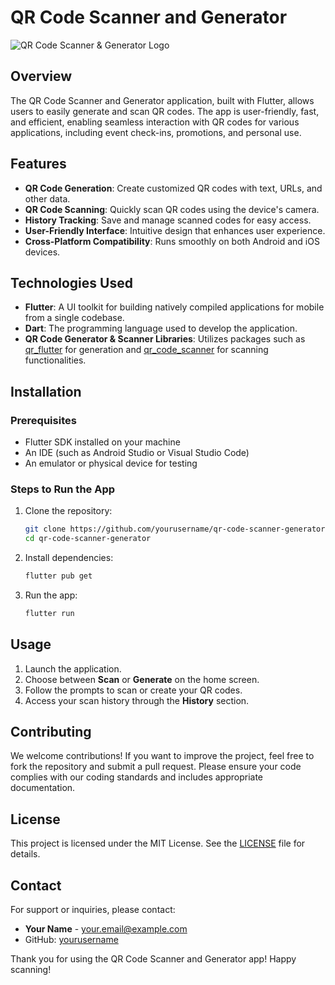 # QR Code Scanner and Generator

![QR Code Scanner & Generator Logo](assets/logo.png)

## Overview

The QR Code Scanner and Generator application, built with Flutter, allows users to easily generate and scan QR codes. The app is user-friendly, fast, and efficient, enabling seamless interaction with QR codes for various applications, including event check-ins, promotions, and personal use.

## Features

- **QR Code Generation**: Create customized QR codes with text, URLs, and other data.
- **QR Code Scanning**: Quickly scan QR codes using the device's camera.
- **History Tracking**: Save and manage scanned codes for easy access.
- **User-Friendly Interface**: Intuitive design that enhances user experience.
- **Cross-Platform Compatibility**: Runs smoothly on both Android and iOS devices.

## Technologies Used

- **Flutter**: A UI toolkit for building natively compiled applications for mobile from a single codebase.
- **Dart**: The programming language used to develop the application.
- **QR Code Generator & Scanner Libraries**: Utilizes packages such as [qr_flutter](https://pub.dev/packages/qr_flutter) for generation and [qr_code_scanner](https://pub.dev/packages/qr_code_scanner) for scanning functionalities.

## Installation

### Prerequisites

- Flutter SDK installed on your machine
- An IDE (such as Android Studio or Visual Studio Code)
- An emulator or physical device for testing

### Steps to Run the App

1. Clone the repository:

   ```bash
   git clone https://github.com/yourusername/qr-code-scanner-generator.git
   cd qr-code-scanner-generator
   ```

2. Install dependencies:

   ```bash
   flutter pub get
   ```

3. Run the app:

   ```bash
   flutter run
   ```

## Usage

1. Launch the application.
2. Choose between **Scan** or **Generate** on the home screen.
3. Follow the prompts to scan or create your QR codes.
4. Access your scan history through the **History** section.

## Contributing

We welcome contributions! If you want to improve the project, feel free to fork the repository and submit a pull request. Please ensure your code complies with our coding standards and includes appropriate documentation.

## License

This project is licensed under the MIT License. See the [LICENSE](LICENSE) file for details.

## Contact

For support or inquiries, please contact:

- **Your Name** - [your.email@example.com](mailto:your.email@example.com)
- GitHub: [yourusername](https://github.com/yourusername)

Thank you for using the QR Code Scanner and Generator app! Happy scanning!